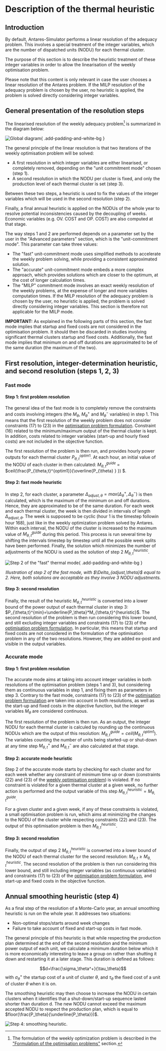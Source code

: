 # Description of the thermal heuristic

## Introduction

By default, Antares-Simulator performs a linear resolution of the adequacy problem. This involves a special treatment of the integer variables, which are the number of dispatched units (NODU) for each thermal cluster.

The purpose of this section is to describe the heuristic treatment of these integer variables in order to allow the linearisation of the weekly optimisation problem.

Please note that this content is only relevant in case the user chooses a linear resolution of the Antares problem. If the MILP resolution of the adequacy problem is chosen by the user, no heuristic is applied, the problem is solved directly considering integer variables. 

## General presentation of the resolution steps

The linearised resolution of the weekly adequacy problem[^1] is summarized in the diagram below:

![Global diagram](img/global_diagram.png){ .add-padding-and-white-bg }

The general principle of the linear resolution is that two iterations of the weekly optimisation problem will be solved:
- A first resolution in which integer variables are either linearised, or completely removed, depending on the "unit commitment mode" chosen (step 1).
- A second resolution in which the NODU per cluster is fixed, and only the production level of each thermal cluster is set (step 3).

Between these two steps, a heuristic is used to fix the values of the integer variables which will be used in the second resolution (step 2).

Finally, a final annual heuristic is applied on the NODUs of the whole year to resolve potential inconsistencies caused by the decoupling of weeks. Economic variables (e.g. OV. COST and OP. COST) are also computed at that stage.

The way steps 1 and 2 are performed depends on a parameter set by the user in the "Advanced parameters" section, which is the "unit-commitment mode". This parameter can take three values:

- The "fast" unit-commitment mode uses simplified methods to accelerate the weekly problem solving, while providing a consistent approximated solution.
- The "accurate" unit-commitment mode embeds a more complex approach, which provides solutions which are closer to the optimum, at the cost of longer calculation times.
- The "MILP" commitment mode involves an exact weekly resolution of the weekly problems, at the expense of longer and more variables computation times. If the MILP resolution of the adequacy problem is chosen by the user, no heuristic is applied, the problem is solved directly considering integer variables. This section is therefore not applicable for the MILP mode.

**IMPORTANT:** As explained in the following parts of this section, the fast mode implies that startup and fixed costs are not considered in the optimisation problem. It should then be discarded in studies involving significant thermal clusters startup and fixed costs. Additionally, the fast mode implies that minimum on and off durations are approximated to be of the same duration (the maximum of the two).


## First resolution, integer-determination heuristic, and second resolution (steps 1, 2, 3)

### Fast mode
#### Step 1: first problem resolution
The general idea of the fast mode is to completely remove the constraints and costs involving integers (the $M_\theta$, $M_\theta^+$ and $M_\theta^-$ variables) in step 1. This means that the first resolution of the weekly problem does not consider constraints (17) to (23) in the [optimisation problem formulation](01-modeling.md). Constraint (16) related to the minimum/maximum output of the thermal cluster is kept. In addition, costs related to integer variables (start-up and hourly fixed costs) are not included in the objective function.

The first resolution of the problem is then run, and provides hourly power outputs for each thermal cluster $P_{\theta,t}^{optim1}$. At each hour, an initial value of the NODU of each cluster in then calculated: $M_{\theta,t}^{guide}$ = $ceil(\frac{P_{\theta,t}^{optim1}}{\overline{P_{\theta} } }) $.

#### Step 2: fast mode heuristic
In step 2, for each cluster, a parameter $\Delta_{adjust,\theta} = max(\Delta_\theta^+, \Delta_\theta^-)$ is then calculated, which is the maximum of the minimum on and off durations. Hence, they are approximated to be of the same duration. For each week and each thermal cluster, the week is then divided in intervals of length $\Delta_{adjust,\theta}$. The week is supposed to be cyclic (hour 1 is the timestep followin hour 168), just like in the weekly optimization problem solved by Antares. Within each interval, the NODU of the cluster is increased to the maximum value of $M_{\theta, t}^{guide}$ during this period. This process is run several time by shifting the intervals timestep by timestep until all the possible week splits have been performed. Finally, the solution which minimizes the number of adjustments of the NODU is used as the solution of step 2 $M_{\theta,t}^{heuristic}$.

![Step 2 of the "fast" thermal mode](img/thermal_heuristic_fast_step_2.png){ .add-padding-and-white-bg }
<p style="text-align: center;"><em>Illustration of step 2 of the fast mode, with $\Delta_{adjust,\theta}$ equal to 2. Here, both solutions are acceptable as they involve 3 NODU adjustments.</em></p>

#### Step 3: second resolution
Finally, the result of the heuristic $M_{\theta,t}^{heuristic}$ is converted into a lower bound of the power output of each thermal cluster in step 3: $P_{\theta,t}^{min}=\underline{P_\theta}*M_{\theta,t}^{heuristic}$. The second resolution of the problem is then run considering this lower bound, and still excluding integer variables and constraints (17) to (23) of the [optimisation problem formulation](01-modeling.md). In particular, this means that startup and fixed costs are not considered in the formulation of the optimisation problem in any of the two resolutions. However, they are added ex-post and visible in the output variables.

### Accurate mode

#### Step 1: first problem resolution
The accurate mode aims at taking into account integer variables in both resolutions of the optimisation problem (steps 1 and 3), but considering them as continuous variables in step 1, and fixing them as parameters in step 3. Contrary to the fast mode, constraints (17) to (23) of the [optimisation problem formulation](01-modeling.md) are taken into account in both resolutions, as well as the start-up and fixed costs in the objective function, but the integer variables $M_\theta$ are considered continuous.

The first resolution of the problem is then run. As an output, the integer NODU for each thermal cluster is calculed by rounding up the continuous NODUs which are the output of this resolution: $M_{\theta,t}^{guide}=ceil(M_{\theta,t}^{optim1})$. The variables counting the number of units being started-up or shut-down at any time step $M_{\theta,t}^{+}$ and $M_{\theta,t}^{-}$ are also calculated at that stage.

#### Step 2: accurate mode heuristic
Step 2 of the accurate mode starts by checking for each cluster and for each week whether any constraint of minimum time up or down (constraints (22) and (23) of the [weekly optimisation problem](01-modeling.md)) is violated. If no constraint is violated for a given thermal cluster at a given week, no further action is performed and the output variable of this step $M_{\theta,t}^{heuristic}=M_{\theta,t}^{guide}$.

For a given cluster and a given week, if any of these constraints is violated, a small optimisation problem is run, which aims at minimizing the changes to the NODU of the cluster while respecting constraints (22) and (23). The output of this optimisation problem is then $M_{\theta,t}^{heuristic}$.

#### Step 3: second resolution
Finally, the output of step 2 $M_{\theta,t}^{heuristic}$ is converted into a lower bound of the NODU of each thermal cluster for the second resolution: $M_{\theta,t} \geq M_{\theta,t}^{heuristic}$. The second resolution of the problem is then run considering this lower bound, and still including integer variables (as continuous variables) and constraints (17) to (23) of the [optimisation problem formulation](01-modeling.md), and start-up and fixed costs in the objective function.

## Annual smoothing heuristic (step 4)

As a final step of the resolution of a Monte-Carlo year, an annual smoothing heuristic is run on the whole year. It addresses two situations:
- Non-optimal stops/starts around week changes
- Failure to take account of fixed and start-up costs in fast mode.

The general principle of this heuristic is that while respecting the production plan determined at the end of the second resolution and the minimum power output of each unit, we calculate a minimum duration below which it is more economically interesting to leave a group on rather than shutting it down and restarting it at a later stage. This duration is defined as follows:

$$d=\frac{\sigma_\theta^+}{\tau_\theta}$$
with $\sigma_\theta^+$ the startup cost of a unit of cluster $\theta$, and ${\tau_\theta}$ the fixed cost of a unit of cluster $\theta$ when it is on. 


The smoothing heuristic may then choose to increase the NODU in certain clusters when it identifies that a shut-down/start-up sequence lasted shorter than duration d. The new NODU cannot exceed the maximum accepted NODU to respect the production plan, which is equal to $floor(\frac{P_\theta}{\underline{P_\theta}})$.

![Step 4: smoothing heuristic](img/thermal_smoothing_heuristic.png).


[^1]: The formulation of the weekly optimization problem is described in the ["Formulation of the optimisation problems"](01-modeling.md) section.